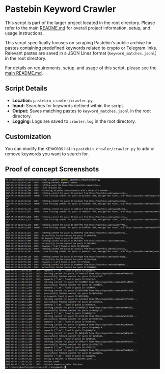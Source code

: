 # Pastebin Keyword Crawler

This script is part of the larger project located in the root directory. Please refer to the main [README.md](../README.md) for overall project information, setup, and usage instructions.

This script specifically focuses on scraping Pastebin's public archive for pastes containing predefined keywords related to crypto or Telegram links. Relevant pastes are saved in a JSON Lines format (`keyword_matches.jsonl`) in the root directory.

For details on requirements, setup, and usage of this script, please see the [main README.md](../README.md).

## Script Details

*   **Location:** `pastebin_crawler/crawler.py`
*   **Input:** Searches for keywords defined within the script.
*   **Output:** Saves matching pastes to `keyword_matches.jsonl` in the root directory.
*   **Logging:** Logs are saved to `crawler.log` in the root directory.

## Customization

You can modify the `KEYWORDS` list in `pastebin_crawler/crawler.py` to add or remove keywords you want to search for.

## Proof of concept Screenshots

![Pastebin Crawler](pastebin_crawler1.png)
![Pastebin Crawler](pastebin_crawler2.png)